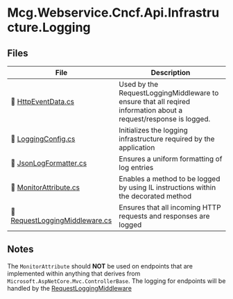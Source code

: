 # Mcg.Webservice.Cncf.Api.Infrastructure.Logging

## Files

| **File**                                                                      | **Description**                                                                                                 |
| ----------------------------------------------------------------------------- | --------------------------------------------------------------------------------------------------------------- |
| :page_facing_up: [HttpEventData.cs](./HttpEventData.cs)                       | Used by the RequestLoggingMiddleware to ensure that all reqired information about a request/response is logged. |
| :page_facing_up: [LoggingConfig.cs](./LoggingConfig.cs)                       | Initializes the logging infrastructure required by the application                                              |
| :page_facing_up: [JsonLogFormatter.cs](./JsonLogFormatter.cs)                 | Ensures a uniform formatting of log entries                                                                     |
| :page_facing_up: [MonitorAttribute.cs](./MonitorAttribute.cs)                 | Enables a method to be logged by using IL instructions within the decorated method                              |
| :page_facing_up: [RequestLoggingMiddleware.cs](./RequestLoggingMiddleware.cs) | Ensures that all incoming HTTP requests and responses are logged                                                |

## Notes

The `MonitorAttribute` should **NOT** be used on endpoints that are implemented within anything that derives from `Microsoft.AspNetCore.Mvc.ControllerBase`.  The logging for endpoints will be handled by the [RequestLoggingMiddleware](./RequestLoggingMiddleware.cs)
